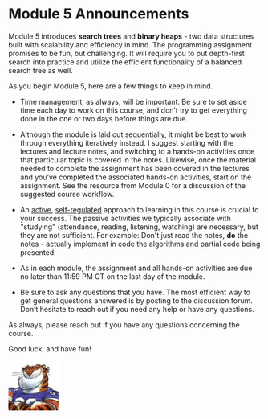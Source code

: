 # Module 5 Announcements

Module 5 introduces **search trees** and **binary heaps** - two data structures
built with scalability and efficiency in mind. The programming assignment
promises to be fun, but challenging. It will require you to put depth-first
search into practice and utilize the efficient functionality of a balanced
search tree as well.

As you begin Module 5, here are a few things to keep in mind.

- Time management, as always, will be important. Be sure to set aside time each
  day to work on this course, and don’t try to get everything done in the one or
  two days before things are due.

- Although the module is laid out sequentially, it might be best to work through
  everything iteratively instead. I suggest starting with the lectures and
  lecture notes, and switching to a hands-on activities once that particular
  topic is covered in the notes. Likewise, once the material needed to complete
  the assignment has been covered in the lectures and you’ve completed the
  associated hands-on activities, start on the assignment. See the resource from
  Module 0 for a discussion of the suggested course workflow.

- An [active](https://en.wikipedia.org/wiki/Active_learning),
  [self-regulated](https://en.wikipedia.org/wiki/Self-regulated_learning)
  approach to learning in this course is crucial to your success. The passive
  activities we typically associate with "studying" (attendance, reading,
  listening, watching) are necessary, but they are not sufficient. For example:
  Don't just read the notes, **do** the notes - actually implement in code the
  algorithms and partial code being presented. 

- As in each module, the assignment and all hands-on activities are due no later
  than 11:59 PM CT on the last day of the module.

- Be sure to ask any questions that you have. The most efficient way to get
  general questions answered is by posting to the discussion forum. Don’t
  hesitate to reach out if you need any help or have any questions.

As always, please reach out if you have any questions concerning the course.

Good luck, and have fun!

<img src="../../img/rags.jpg" width="100">

